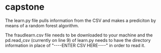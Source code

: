 # capstone

The learn.py file pulls information from the CSV and makes a prediciton by means of a random forest algorithm.

The fraudlearn.csv file needs to be downloaded to your machine and the pd.read_csv (currently on line 9) of learn.py needs 
to have the directory information in place of "----ENTER CSV HERE----" in order to read it.

